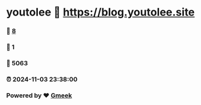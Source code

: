 # youtolee :link: https://blog.youtolee.site 
### :page_facing_up: [8](https://blog.youtolee.site/tag.html) 
### :speech_balloon: 1 
### :hibiscus: 5063 
### :alarm_clock: 2024-11-03 23:38:00 
### Powered by :heart: [Gmeek](https://github.com/Meekdai/Gmeek)
